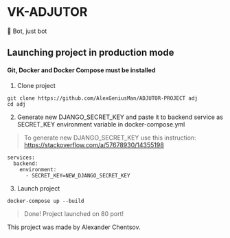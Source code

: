 # VK-ADJUTOR
🤍 Bot, just bot

## Launching project in production mode
#### Git, Docker and Docker Compose must be installed

1. Clone project

```
git clone https://github.com/AlexGeniusMan/ADJUTOR-PROJECT adj
cd adj
```

2. Generate new DJANGO_SECRET_KEY and paste it to backend service as SECRET_KEY environment variable in docker-compose.yml

> To generate new DJANGO_SECRET_KEY use this instruction: https://stackoverflow.com/a/57678930/14355198

```
services:
  backend:
    environment:
      - SECRET_KEY=NEW_DJANGO_SECRET_KEY
```

3. Launch project

```
docker-compose up --build
```

> Done! Project launched on 80 port!

<!---

-->

This project was made by Alexander Chentsov.